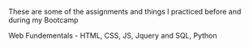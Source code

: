 These are some of the assignments and things I practiced before and during my Bootcamp

Web Fundementals - HTML, CSS, JS, Jquery and SQL, Python
